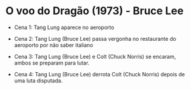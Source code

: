 # O voo do Dragão (1973) - Bruce Lee
- Cena 1: Tang Lung aparece no aeroporto

- Cena 2: Tang Lung (Bruce Lee) passa vergonha no restaurante do aeroporto por não saber italiano

- Cena 3: Tang Lung (Bruce Lee) e Colt (Chuck Norris) se encaram, ambos se preparam para lutar.

- Cena 4: Tang Lung (Bruce Lee) derrota Colt (Chuck Norris) depois de uma luta disputada.
